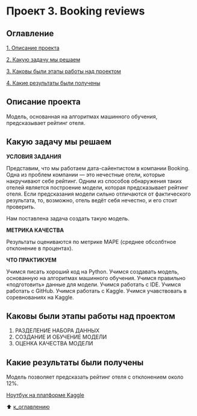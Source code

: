 # Проект 3. Booking reviews

## Оглавление
[1. Описание проекта](https://github.com/Terr14/SF_DS/tree/main/SF_DataScience_projects/PROJECT-3.%20EDA%20%2B%20Feature%20Engineering.%20%D0%A1%D0%BE%D1%80%D0%B5%D0%B2%D0%BD%D0%BE%D0%B2%D0%B0%D0%BD%D0%B8%D0%B5%20%D0%BD%D0%B0%20Kaggle/#Описание-проекта)

[2. Какую задачу мы решаем](https://github.com/Terr14/SF_DS/tree/main/SF_DataScience_projects/PROJECT-3.%20EDA%20%2B%20Feature%20Engineering.%20%D0%A1%D0%BE%D1%80%D0%B5%D0%B2%D0%BD%D0%BE%D0%B2%D0%B0%D0%BD%D0%B8%D0%B5%20%D0%BD%D0%B0%20Kaggle/#Какую-задачу-мы-решаем)

[3. Каковы были этапы работы над проектом](https://github.com/Terr14/SF_DS/tree/main/SF_DataScience_projects/PROJECT-3.%20EDA%20%2B%20Feature%20Engineering.%20%D0%A1%D0%BE%D1%80%D0%B5%D0%B2%D0%BD%D0%BE%D0%B2%D0%B0%D0%BD%D0%B8%D0%B5%20%D0%BD%D0%B0%20Kaggle/#Каковы-были-этапы-работы-над-проектом)

[4. Какие результаты были получены](https://github.com/Terr14/SF_DS/tree/main/SF_DataScience_projects/PROJECT-3.%20EDA%20%2B%20Feature%20Engineering.%20%D0%A1%D0%BE%D1%80%D0%B5%D0%B2%D0%BD%D0%BE%D0%B2%D0%B0%D0%BD%D0%B8%D0%B5%20%D0%BD%D0%B0%20Kaggle/#Какие-результаты-были-получены)

## Описание проекта

Модель, основанная на алгоритмах машинного обучения, предсказывает рейтинг отеля.

## Какую задачу мы решаем
**УСЛОВИЯ ЗАДАНИЯ**

Представим, что мы работаем дата-сайентистом в компании Booking. Одна из проблем компании — это нечестные отели, которые накручивают себе рейтинг. Одним из способов обнаружения таких отелей является построение модели, которая предсказывает рейтинг отеля. Если предсказания модели сильно отличаются от фактического результата, то, возможно, отель ведёт себя нечестно, и его стоит проверить.

Нам поставлена задача создать такую модель. 

**МЕТРИКА КАЧЕСТВА**

Результаты оцениваются по метрике MAPE (среднее обсолбтное отклонение в процентах).

**ЧТО ПРАКТИКУЕМ**

Учимся писать хороший код на Python.
Учимся создавать модель, основанную на алгоритмах машинного обучения.
Учимся правильно «подготовить» данные для модели.
Учимся работать с IDE.
Учимся работать с GitHub.
Учимся работать с Kaggle.
Учимся учавствовать в соревнованиях на Kaggle.


## Каковы были этапы работы над проектом

1. РАЗДЕЛЕНИЕ НАБОРА ДАННЫХ
2. СОЗДАНИЕ И ОБУЧЕНИЕ МОДЕЛИ
3. ОЦЕНКА КАЧЕСТВА МОДЕЛИ

## Какие результаты были получены
Модель позволяет предсказать рейтинг отеля с отклонением около 12%.

[Ноутбук на платформе Kaggle](https://www.kaggle.com/code/jahorkandratovi/booking-reviews-predict-solution)

:arrow_up: [к_оглавлению](https://github.com/Terr14/SF_DS/tree/main/SF_DataScience_projects/PROJECT-3.%20EDA%20%2B%20Feature%20Engineering.%20%D0%A1%D0%BE%D1%80%D0%B5%D0%B2%D0%BD%D0%BE%D0%B2%D0%B0%D0%BD%D0%B8%D0%B5%20%D0%BD%D0%B0%20Kaggle/#Оглавление)